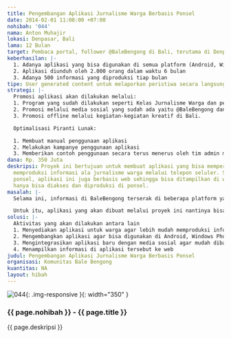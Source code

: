 ```yaml
---
title: Pengembangan Aplikasi Jurnalisme Warga Berbasis Ponsel
date: 2014-02-01 11:08:00 +07:00
nohibah: '044'
nama: Anton Muhajir
lokasi: Denpasar, Bali
lama: 12 Bulan
target: Pembaca portal, follower @BaleBengong di Bali, terutama di Denpasar.
keberhasilan: |-
  1. Adanya aplikasi yang bisa digunakan di semua platform (Android, Windows Phone, & iOS)
  2. Aplikasi diunduh oleh 2.000 orang dalam waktu 6 bulan
  3. Adanya 500 informasi yang diproduksi tiap bulan
tipe: User generated content untuk melaporkan peristiwa secara langsung sehingga warga
strategi: |-
  Promosi aplikasi akan dilakukan melalui:
  1. Program yang sudah dilakukan seperti Kelas Jurnalisme Warga dan pelatihan penggunaan ponsel UU Project. Setiap peserta dalam dua kegiatan rutin ini akan langsung praktik dengan menggunakan aplikasi tersebut.
  2. Promosi melalui media sosial yang sudah ada yaitu @BaleBengong dan page /BaleBengong.net
  3. Promosi offline melalui kegiatan-kegiatan kreatif di Bali.

  Optimalisasi Piranti Lunak:

  1. Membuat manual penggunaan aplikasi
  2. Melakukan kampanye penggunaan aplikasi
  3. Memberikan contoh penggunaan secara terus menerus oleh tim admin maupun pengguna tertentu
dana: Rp. 350 Juta
deskripsi: Proyek ini bertujuan untuk membuat aplikasi yang bisa mempermudah warga
  memproduksi informasi ala jurnalisme warga melalui telepon seluler. Selain melalui
  ponsel, aplikasi ini juga berbasis web sehingga bisa ditampilkan di website tapi
  hanya bisa diakses dan diproduksi di ponsel.
masalah: |-
  Selama ini, informasi di BaleBengong terserak di beberapa platform yaitu blog, Facebook, dan Twitter. Untuk informasi di blog sudah terorganisir dan terdokumentasikan dengan baik tapi informasi di media sosial, Twitter dan Facebook belum. Informasi-informasi dari warga ada di Twitter (@BaleBengong) dan Facebook (/BaleBengong) sangat banyak tapi belum terorganisir dan dikelola dengan baik.

  Untuk itu, aplikasi yang akan dibuat melalui proyek ini nantinya bisa mengorganisir dan mengarsip informasi-informasi warga dalam satu platform atau aplikasi. Prinsipnya, warga bisa menggunakan aplikasi tersebut untuk membagi informasi ataupun mengakses informasi-informasi yang sudah ada. Dari aplikasi tersebut, warga kemudian bisa membaginya melalui akun media sosial masing-masing
solusi: |-
  Aktivitas yang akan dilakukan antara lain
  1. Menyediakan aplikasi untuk warga agar lebih mudah memproduksi informasi dalam aneka bentuk baik teks, foto, audio, maupun video
  2. Mengembangkan aplikasi agar bisa digunakan di Android, Windows Phone, maupun iOS.
  3. Mengintegrasikan aplikasi baru dengan media sosial agar mudah dibagi
  4. Menampilkan informasi di aplikasi tersebut ke web
judul: Pengembangan Aplikasi Jurnalisme Warga Berbasis Ponsel
organisasi: Komunitas Bale Bengong
kuantitas: NA
layout: hibah
---
```


![044](/static/img/hibahcms/044.png){: .img-responsive }{: width="350" }

### {{ page.nohibah }} - {{ page.title }}

{{ page.deskripsi }}
